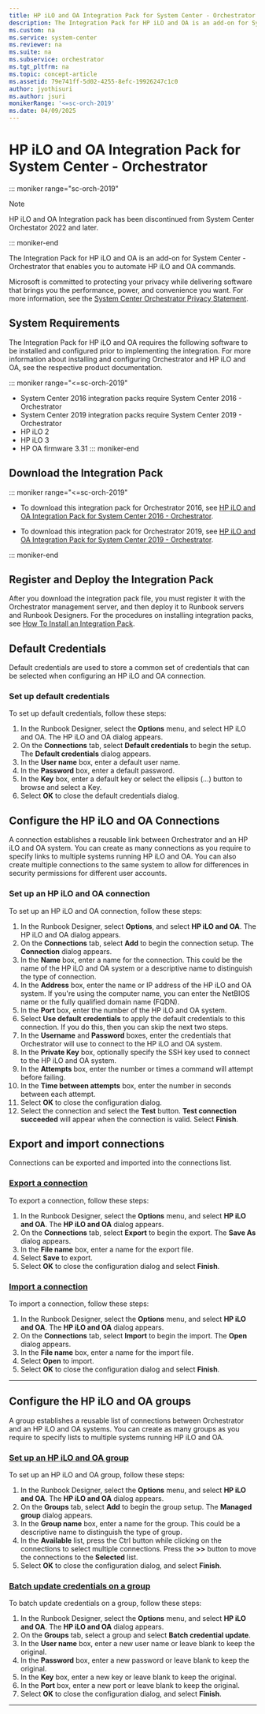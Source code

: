 ```yaml
---
title: HP iLO and OA Integration Pack for System Center - Orchestrator
description: The Integration Pack for HP iLO and OA is an add-on for System Center - Orchestrator that enables you to automate HP iLO and OA commands.
ms.custom: na
ms.service: system-center
ms.reviewer: na
ms.suite: na
ms.subservice: orchestrator
ms.tgt_pltfrm: na
ms.topic: concept-article
ms.assetid: 79e741ff-5d02-4255-8efc-19926247c1c0
author: jyothisuri
ms.author: jsuri
monikerRange: '<=sc-orch-2019'
ms.date: 04/09/2025
---
```


# HP iLO and OA Integration Pack for System Center - Orchestrator


::: moniker range="sc-orch-2019"

>[!NOTE]
>HP iLO and OA Integration pack has been discontinued from System Center Orchestator 2022 and later.

::: moniker-end

The Integration Pack for HP iLO and OA is an add-on for System Center - Orchestrator that enables you to automate HP iLO and OA commands.

Microsoft is committed to protecting your privacy while delivering software that brings you the performance, power, and convenience you want. For more information, see the [System Center Orchestrator Privacy Statement](https://www.microsoft.com/privacystatement/EnterpriseDev/default.aspx).

## System Requirements

The Integration Pack for HP iLO and OA requires the following software to be installed and configured prior to implementing the integration. For more information about installing and configuring Orchestrator and HP iLO and OA, see the respective product documentation.

::: moniker range="<=sc-orch-2019"
- System Center 2016 integration packs require System Center 2016 - Orchestrator
- System Center 2019 integration packs require System Center 2019 - Orchestrator
- HP iLO 2
- HP iLO 3
- HP OA firmware 3.31
::: moniker-end

## Download the Integration Pack

::: moniker range="<=sc-orch-2019"

- To download this integration pack for Orchestrator 2016, see [HP iLO and OA Integration Pack for System Center 2016 - Orchestrator](https://www.microsoft.com/download/details.aspx?id=54102).

- To download this integration pack for Orchestrator 2019, see [HP iLO and OA Integration Pack for System Center 2019 - Orchestrator](https://www.microsoft.com/download/details.aspx?id=58107&WT.mc_id=rss_alldownloads_all).

::: moniker-end

## Register and Deploy the Integration Pack

After you download the integration pack file, you must register it with the Orchestrator management server, and then deploy it to Runbook servers and Runbook Designers. For the procedures on installing integration packs, see [How To Install an Integration Pack](how-to-add-an-integration-pack.md).

## Default Credentials

Default credentials are used to store a common set of credentials that can be selected when configuring an HP iLO and OA connection.

### Set up default credentials

To set up default credentials, follow these steps:

1. In the Runbook Designer, select the **Options** menu, and select HP iLO and OA. The HP iLO and OA dialog appears.
2. On the **Connections** tab, select **Default credentials** to begin the setup. The **Default credentials** dialog appears.
3. In the **User name** box, enter a default user name.
4. In the **Password** box, enter a default password.
5. In the **Key** box, enter a default key or select the ellipsis (...) button to browse and select a Key.
6. Select **OK** to close the default credentials dialog.

## Configure the HP iLO and OA Connections

A connection establishes a reusable link between Orchestrator and an HP iLO and OA system. You can create as many connections as you require to specify links to multiple systems running HP iLO and OA. You can also create multiple connections to the same system to allow for differences in security permissions for different user accounts.

### Set up an HP iLO and OA connection

To set up an HP iLO and OA connection, follow these steps:

1. In the Runbook Designer, select **Options**, and select **HP iLO and OA**. The HP iLO and OA dialog appears.
2. On the **Connections** tab, select **Add** to begin the connection setup. The **Connection** dialog appears.
3. In the **Name** box, enter a name for the connection. This could be the name of the HP iLO and OA system or a descriptive name to distinguish the type of connection.
4. In the **Address** box, enter the name or IP address of the HP iLO and OA system. If you're using the computer name, you can enter the NetBIOS name or the fully qualified domain name (FQDN).
5. In the **Port** box, enter the number of the HP iLO and OA system.
6. Select **Use default credentials** to apply the default credentials to this connection. If you do this, then you can skip the next two steps.
7. In the **Username** and **Password** boxes, enter the credentials that Orchestrator will use to connect to the HP iLO and OA system.
8. In the **Private Key** box, optionally specify the SSH key used to connect to the HP iLO and OA system.
9. In the **Attempts** box, enter the number or times a command will attempt before failing.
10. In the **Time between attempts** box, enter the number in seconds between each attempt.
11. Select **OK** to close the configuration dialog.
12. Select the connection and select the **Test** button. **Test connection succeeded** will appear when the connection is valid. Select **Finish**.

## Export and import connections

Connections can be exported and imported into the connections list.

### [Export a connection](#tab/export-a-connection)

To export a connection, follow these steps:

1. In the Runbook Designer, select the **Options** menu, and select **HP iLO and OA**. The **HP iLO and OA** dialog appears.
2. On the **Connections** tab, select **Export** to begin the export. The **Save As** dialog appears.
3. In the **File name** box, enter a name for the export file.
4. Select **Save** to export.
5. Select **OK** to close the configuration dialog and select **Finish**.

### [Import a connection](#tab/import-a-connection)

To import a connection, follow these steps:

1. In the Runbook Designer, select the **Options** menu, and select **HP iLO and OA**. The **HP iLO and OA** dialog appears.
2. On the **Connections** tab, select **Import** to begin the import. The **Open** dialog appears.
3. In the **File name** box, enter a name for the import file.
4. Select **Open** to import.
5. Select **OK** to close the configuration dialog and select **Finish**.

---

## Configure the HP iLO and OA groups

A group establishes a reusable list of connections between Orchestrator and an HP iLO and OA systems. You can create as many groups as you require to specify lists to multiple systems running HP iLO and OA.

### [Set up an HP iLO and OA group](#tab/set-up-an-hp-ilo-and-oa-group)

To set up an HP iLO and OA group, follow these steps:

1. In the Runbook Designer, select the **Options** menu, and select **HP iLO and OA**. The **HP iLO and OA** dialog appears.
2. On the **Groups** tab, select **Add** to begin the group setup. The **Managed group** dialog appears.
3. In the **Group name** box, enter a name for the group. This could be a descriptive name to distinguish the type of group.
4. In the **Available** list, press the Ctrl button while clicking on the connections to select multiple connections. Press the **&gt;&gt;** button to move the connections to the **Selected** list.
5. Select **OK** to close the configuration dialog, and select **Finish**.

### [Batch update credentials on a group](#tab/batch-update-credentials-on-a-group)

To batch update credentials on a group, follow these steps:

1. In the Runbook Designer, select the **Options** menu, and select **HP iLO and OA**. The **HP iLO and OA** dialog appears.
2. On the **Groups** tab, select a group and select **Batch credential update**.
3. In the **User name** box, enter a new user name or leave blank to keep the original.
4. In the **Password** box, enter a new password or leave blank to keep the original.
5. In the **Key** box, enter a new key or leave blank to keep the original.
6. In the **Port** box, enter a new port or leave blank to keep the original.
7. Select **OK** to close the configuration dialog, and select **Finish**.

---